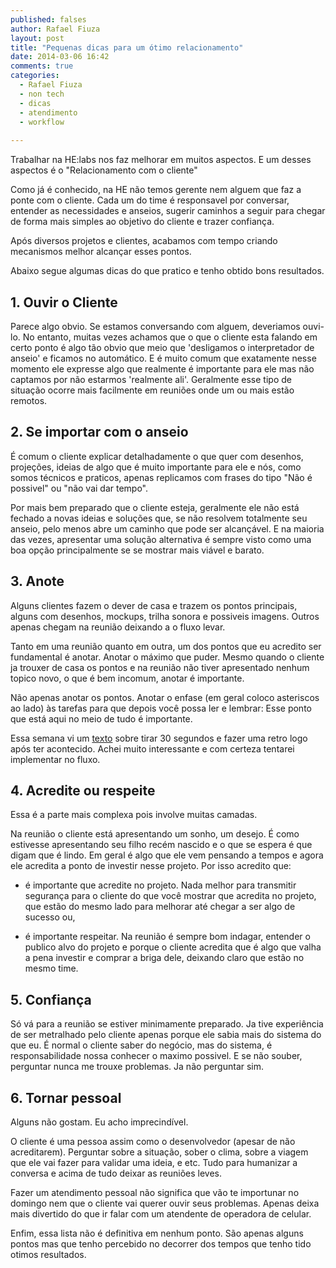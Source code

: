 ```yaml
---
published: falses
author: Rafael Fiuza
layout: post
title: "Pequenas dicas para um ótimo relacionamento"
date: 2014-03-06 16:42
comments: true
categories:
  - Rafael Fiuza
  - non tech
  - dicas
  - atendimento
  - workflow
  
---
```


Trabalhar na HE:labs nos faz melhorar em muitos aspectos. E um desses aspectos é o "Relacionamento com o cliente"
<!--more-->
Como já é conhecido, na HE não temos gerente nem alguem que faz a ponte com o cliente. Cada um do time é responsavel por conversar, entender as necessidades e anseios, sugerir caminhos a seguir para chegar de forma mais simples ao objetivo do cliente e trazer confiança.

Após diversos projetos e clientes, acabamos com tempo criando mecanismos melhor alcançar esses pontos.

Abaixo segue algumas dicas do que pratico e tenho obtido bons resultados.

## 1. Ouvir o Cliente
Parece algo obvio. Se estamos conversando com alguem, deveriamos ouvi-lo. No entanto, muitas vezes achamos que o que o cliente esta falando em certo ponto é algo tão obvio que meio que 'desligamos o interpretador de anseio' e ficamos no automático. E é muito comum que exatamente nesse momento ele expresse algo que realmente é importante para ele mas não captamos por não estarmos 'realmente ali'. Geralmente esse tipo de situação ocorre mais facilmente em reuniões onde um ou mais estão remotos.

## 2. Se importar com o anseio
É comum o cliente explicar detalhadamente o que quer com desenhos, projeções, ideias de algo que é muito importante para ele e nós, como somos técnicos e praticos, apenas replicamos com frases do tipo "Não é possivel" ou "não vai dar tempo". 

Por mais bem preparado que o cliente esteja, geralmente ele não está fechado a novas ideias e soluções que, se não resolvem totalmente seu anseio, pelo menos abre um caminho que pode ser alcançável. E na maioria das vezes, apresentar uma solução alternativa é sempre visto como uma boa opção principalmente se se mostrar mais viável e barato.

## 3. Anote
Alguns clientes fazem o dever de casa e trazem os pontos principais, alguns com desenhos, mockups, trilha sonora e possiveis imagens. Outros apenas chegam na reunião deixando a o fluxo levar.

Tanto em uma reunião quanto em outra, um dos pontos que eu acredito ser fundamental é anotar. Anotar o máximo que puder. Mesmo quando o cliente ja trouxer de casa os pontos e na reunião não tiver apresentado nenhum topico novo, o que é bem incomum, anotar é importante. 

Não apenas anotar os pontos. Anotar o enfase (em geral coloco asteriscos ao lado) às tarefas para que depois você possa ler e lembrar: Esse ponto que está aqui no meio de tudo é importante.

Essa semana vi um [texto](https://medium.com/sonra-oku/2c3f948ead98) sobre tirar 30 segundos e fazer uma retro logo após ter acontecido. Achei muito interessante e com certeza tentarei implementar no fluxo.

## 4. Acredite ou respeite
Essa é a parte mais complexa pois involve muitas camadas.

Na reunião o cliente está apresentando um sonho, um desejo. É como estivesse apresentando seu filho recém nascido e o que se espera é que digam que é lindo. Em geral é algo que ele vem pensando a tempos e agora ele acredita a ponto de investir nesse projeto. Por isso acredito que:

- é importante que acredite no projeto. Nada melhor para transmitir segurança para o cliente do que você mostrar que acredita no projeto, que estão do mesmo lado para melhorar até chegar a ser algo de sucesso ou,

- é importante respeitar. Na reunião é sempre bom indagar, entender o publico alvo do projeto e porque o cliente acredita que é algo que valha a pena investir e comprar a briga dele, deixando claro que estão no mesmo time.

## 5. Confiança
Só vá para a reunião se estiver minimamente preparado. Ja tive experiência de ser metralhado pelo cliente apenas porque ele sabia mais do sistema do que eu. É normal o cliente saber do negócio, mas do sistema, é responsabilidade nossa conhecer o maximo possivel. E se não souber, perguntar nunca me trouxe problemas. Ja não perguntar sim.

## 6. Tornar pessoal
Alguns não gostam. Eu acho imprecindível.

O cliente é uma pessoa assim como o desenvolvedor (apesar de não acreditarem). Perguntar sobre a situação, sober o clima, sobre a viagem que ele vai fazer para validar uma ideia, e etc. Tudo para humanizar a conversa e acima de tudo deixar as reuniões leves.

Fazer um atendimento pessoal não significa que vão te importunar no domingo nem que o cliente vai querer ouvir seus problemas. Apenas deixa mais divertido do que ir falar com um atendente de operadora de celular.

Enfim, essa lista não é definitiva em nenhum ponto. São apenas alguns pontos mas que tenho percebido no decorrer dos tempos que tenho tido otimos resultados. 